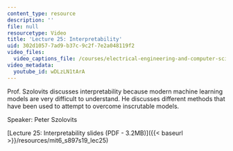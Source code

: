 ```yaml
---
content_type: resource
description: ''
file: null
resourcetype: Video
title: 'Lecture 25: Interpretability'
uid: 302d1057-7ad9-b37c-9c2f-7e2a048119f2
video_files:
  video_captions_file: /courses/electrical-engineering-and-computer-science/6-s897-machine-learning-for-healthcare-spring-2019/lecture-videos/lecture-25-interpretability/wDLzLN1tArA.vtt
video_metadata:
  youtube_id: wDLzLN1tArA
---
```


Prof. Szolovits discusses interpretability because modern machine learning models are very difficult to understand. He discusses different methods that have been used to attempt to overcome inscrutable models.

Speaker: Peter Szolovits

[Lecture 25: Interpretability slides (PDF - 3.2MB)]({{< baseurl >}}/resources/mit6_s897s19_lec25)